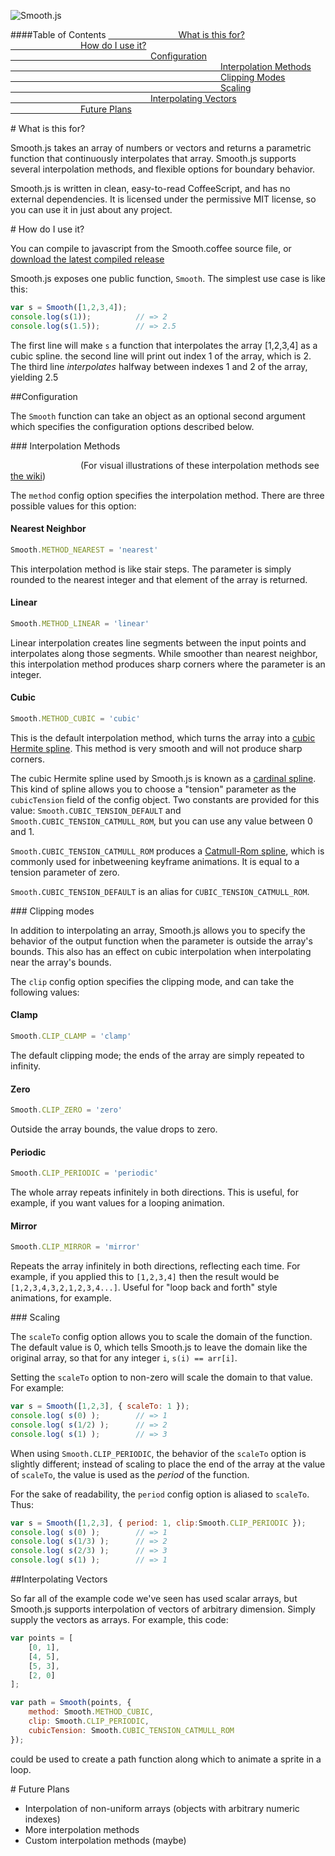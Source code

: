 ![Smooth.js](/osuushi/Smooth.js/wiki/images/logo-white.png)

####Table of Contents
[        What is this for?](#rm-what)<br/>
[        How do I use it?](#rm-how)<br/>
[                Configuration](#rm-config)<br/>
[                        Interpolation Methods](#rm-method)<br/>
[                        Clipping Modes](#rm-clip)<br/>
[                        Scaling](#rm-scale)<br/>
[                Interpolating Vectors](#rm-vec)<br/>
[        Future Plans](#rm-future)<br/>

<a name = "rm-what" />
# What is this for?

Smooth.js takes an array of numbers or vectors and returns a parametric function that continuously interpolates
that array. Smooth.js supports several interpolation methods, and flexible options for boundary behavior.

Smooth.js is written in clean, easy-to-read CoffeeScript, and has no external dependencies. It is licensed 
under the permissive MIT license, so you can use it in just about any project.

<a name = "rm-how" />
# How do I use it?

You can compile to javascript from the Smooth.coffee source file, or 
[download the latest compiled release](https://github.com/downloads/osuushi/Smooth.js/Smooth-0.1.3.js)

Smooth.js exposes one public function, `Smooth`. The simplest use case is like this:

```js
var s = Smooth([1,2,3,4]);
console.log(s(1));			// => 2
console.log(s(1.5));		// => 2.5
```

The first line will make `s` a function that interpolates the array [1,2,3,4] as a cubic spline. the second line
will print out index 1 of the array, which is 2. The third line *interpolates* 
halfway between indexes 1 and 2 of the array, yielding 2.5

<a name = "rm-config" />
##Configuration

The `Smooth` function can take an object as an optional second argument which specifies the configuration 
options described below.

<a name = "rm-method" />
### Interpolation Methods

        (For visual illustrations of these interpolation methods see 
[the wiki](https://github.com/osuushi/Smooth.js/wiki/Interpolation-Methods))

The `method` config option specifies the interpolation method. There are three possible values for this 
option:

#### Nearest Neighbor

```js
Smooth.METHOD_NEAREST = 'nearest'
```

This interpolation method is like stair steps. The parameter is simply rounded to the nearest integer and 
that element of the array is returned.

#### Linear

```js
Smooth.METHOD_LINEAR = 'linear'
```

Linear interpolation creates line segments between the input points and interpolates along those segments. 
While smoother than nearest neighbor, this interpolation method produces sharp corners where the parameter is
an integer.

#### Cubic

```js
Smooth.METHOD_CUBIC = 'cubic'
```

This is the default interpolation method, which turns the array into a 
[cubic Hermite spline](http://en.wikipedia.org/wiki/Cubic_Hermite_spline). This method is very smooth and will
not produce sharp corners.

The cubic Hermite spline used by Smooth.js is known as a 
[cardinal spline](http://en.wikipedia.org/wiki/Cubic_hermite_spline#Cardinal_spline). This kind of spline 
allows you to choose a "tension" parameter as the `cubicTension` field of the config object. Two constants are
provided for this value: `Smooth.CUBIC_TENSION_DEFAULT` and `Smooth.CUBIC_TENSION_CATMULL_ROM`, but you can 
use any value between 0 and 1.

`Smooth.CUBIC_TENSION_CATMULL_ROM` produces a 
[Catmull-Rom spline](http://en.wikipedia.org/wiki/Cubic_hermite_spline#Catmull.E2.80.93Rom_spline), which is commonly
used for inbetweening keyframe animations. It is equal to a tension parameter of zero.

`Smooth.CUBIC_TENSION_DEFAULT` is an alias for `CUBIC_TENSION_CATMULL_ROM`.

<a name = "rm-clip" />
### Clipping modes

In addition to interpolating an array, Smooth.js allows you to specify the behavior of the output function 
when the parameter is outside the array's bounds. This also has an effect on cubic interpolation when 
interpolating near the array's bounds.

The `clip` config option specifies the clipping mode, and can take the following values:

#### Clamp

```js
Smooth.CLIP_CLAMP = 'clamp'
```

The default clipping mode; the ends of the array are simply repeated to infinity.

#### Zero

```js
Smooth.CLIP_ZERO = 'zero'
```

Outside the array bounds, the value drops to zero.

#### Periodic

```js
Smooth.CLIP_PERIODIC = 'periodic'
```

The whole array repeats infinitely in both directions. This is useful, for example, if you want values for a
looping animation.


#### Mirror

```js
Smooth.CLIP_MIRROR = 'mirror'
```

Repeats the array infinitely in both directions, reflecting each time. For example, if you applied this to 
`[1,2,3,4]` then the result would be `[1,2,3,4,3,2,1,2,3,4...]`. Useful for "loop back and forth" style 
animations, for example.

<a name = "rm-scale" />
### Scaling

The `scaleTo` config option allows you to scale the domain of the function. The default value is 0, which 
tells Smooth.js to leave the domain like the original array, so that for any integer `i`, `s(i) == arr[i]`.

Setting the `scaleTo` option to non-zero will scale the domain to that value. For example:

```js
var s = Smooth([1,2,3], { scaleTo: 1 });
console.log( s(0) );		// => 1
console.log( s(1/2) );		// => 2
console.log( s(1) );		// => 3
```

When using `Smooth.CLIP_PERIODIC`, the behavior of the `scaleTo` option is slightly different; instead of
scaling to place the end of the array at the value of `scaleTo`, the value is used as the *period* of the
function.

For the sake of readability, the `period` config option is aliased to `scaleTo`. Thus:

```js
var s = Smooth([1,2,3], { period: 1, clip:Smooth.CLIP_PERIODIC });
console.log( s(0) );		// => 1
console.log( s(1/3) );		// => 2
console.log( s(2/3) );		// => 3
console.log( s(1) );		// => 1
```


<a name = "rm-vec" />
##Interpolating Vectors

So far all of the example code we've seen has used scalar arrays, but Smooth.js supports interpolation of 
vectors of arbitrary dimension. Simply supply the vectors as arrays. For example, this code:

```js
var points = [
	[0, 1],
	[4, 5],
	[5, 3],
	[2, 0]
];

var path = Smooth(points, {
	method: Smooth.METHOD_CUBIC, 
	clip: Smooth.CLIP_PERIODIC, 
	cubicTension: Smooth.CUBIC_TENSION_CATMULL_ROM
});
```

could be used to create a path function along which to animate a sprite in a loop.


<a name = "rm-future" />
# Future Plans

* Interpolation of non-uniform arrays (objects with arbitrary numeric indexes)
* More interpolation methods
* Custom interpolation methods (maybe)